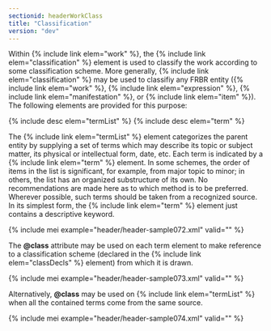 ```yaml
---
sectionid: headerWorkClass
title: "Classification"
version: "dev"
---
```


Within {% include link elem="work" %}, the {% include link elem="classification" %} element is used to classify the work according to some classification scheme. More generally, {% include link elem="classification" %} may be used to classifiy any FRBR entity ({% include link elem="work" %}, {% include link elem="expression" %}, {% include link elem="manifestation" %}, or {% include link elem="item" %}).
The following elements are provided for this purpose:

{% include desc elem="termList" %}
{% include desc elem="term" %}

The {% include link elem="termList" %} element categorizes the parent entity by supplying a set of terms which may describe its topic or subject matter, its physical or intellectual form, date, etc. Each term is indicated by a {% include link elem="term" %} element. In some schemes, the order of items in the list is significant, for example, from major topic to minor; in others, the list has an organized substructure of its own. No recommendations are made here as to which method is to be preferred. Wherever possible, such terms should be taken from a recognized source. In its simplest form, the {% include link elem="term" %} element just contains a descriptive keyword.

{% include mei example="header/header-sample072.xml" valid="" %}

The **@class** attribute may be used on each term element to make reference to a classification scheme (declared in the {% include link elem="classDecls" %} element) from which it is drawn.

{% include mei example="header/header-sample073.xml" valid="" %}

Alternatively, **@class** may be used on {% include link elem="termList" %} when all the contained terms come from the same source.

{% include mei example="header/header-sample074.xml" valid="" %}

